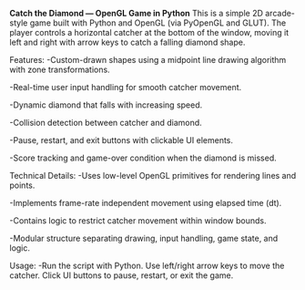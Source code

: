 **Catch the Diamond — OpenGL Game in Python**
This is a simple 2D arcade-style game built with Python and OpenGL (via PyOpenGL and GLUT). The player controls a horizontal catcher at the bottom of the window, moving it left and right with arrow keys to catch a falling diamond shape.

Features:
-Custom-drawn shapes using a midpoint line drawing algorithm with zone transformations.

-Real-time user input handling for smooth catcher movement.

-Dynamic diamond that falls with increasing speed.

-Collision detection between catcher and diamond.

-Pause, restart, and exit buttons with clickable UI elements.

-Score tracking and game-over condition when the diamond is missed.

Technical Details:
-Uses low-level OpenGL primitives for rendering lines and points.

-Implements frame-rate independent movement using elapsed time (dt).

-Contains logic to restrict catcher movement within window bounds.

-Modular structure separating drawing, input handling, game state, and logic.

Usage:
-Run the script with Python. Use left/right arrow keys to move the catcher. Click UI buttons to pause, restart, or exit the game.
